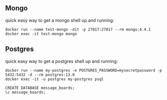 ## Mongo

quick easy way to get a mongo shell up and running:

```
docker run --name test-mongo -dit -p 27017:27017 --rm mongo:4.4.1
docker exec -it test-mongo mongo
```

## Postgres

quick easy way to get a postgres shell up and running:

```
docker run --name my-postgres -e POSTGRES_PASSWORD=mysecretpassword -p 5432:5432 -d --rm postgres:13.0
docker exec -it -u postgres my-postgres psql
```

```
CREATE DATABASE message_boards;
\c message_boards;
```

